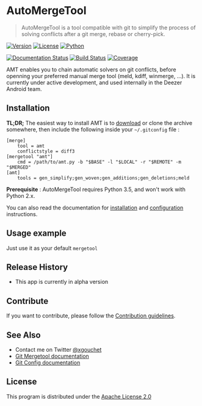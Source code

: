 # AutoMergeTool

> AutoMergeTool is a tool compatible with git to simplify the process of solving conflicts after a git merge, rebase or cherry-pick.

[![Version](https://img.shields.io/badge/Version-0.3.0-blue.svg)](https://opensource.org/licenses/Apache-2.0)
[![License](https://img.shields.io/badge/License-Apache%202.0-blue.svg)](https://opensource.org/licenses/Apache-2.0)
[![Python](https://img.shields.io/badge/Python-3.5-blue.svg)](https://docs.python.org/3/whatsnew/3.5.html)


[![Documentation Status](https://img.shields.io/badge/docs-0.3-brightgreen.svg)](http://automergetool.readthedocs.io/en/stable/?badge=0.3)
[![Build Status](https://travis-ci.org/xgouchet/AutoMergeTool.svg?branch=master)](https://travis-ci.org/xgouchet/AutoMergeTool)
[![Coverage](https://codecov.io/gh/xgouchet/AutoMergeTool/branch/master/graph/badge.svg)](https://codecov.io/gh/xgouchet/AutoMergeTool)

AMT enables you to chain automatic solvers on git conflicts, before openning your preferred manual merge tool (meld, kdiff, winmerge, …). It is currently under active development, and used internally in the Deezer Android team.



## Installation

**TL;DR;** The easiest way to install AMT is to [download](https://github.com/xgouchet/AutoMergeTool/archive/master.zip) or clone the archive somewhere, then include the following inside your `~/.gitconfig` file : 

    [merge]
        tool = amt
        conflictstyle = diff3
    [mergetool "amt"]
        cmd = /path/to/amt.py -b "$BASE" -l "$LOCAL" -r "$REMOTE" -m "$MERGED"
    [amt]
        tools = gen_simplify;gen_woven;gen_additions;gen_deletions;meld

**Prerequisite** : AutoMergeTool requires Python 3.5, and won't work with Python 2.x.

You can also read the documentation for [installation](https://github.com/xgouchet/AutoMergeTool/wiki/Installation) and [configuration](https://github.com/xgouchet/AutoMergeTool/wiki/Configuration) instructions.

## Usage example

Just use it as your default `mergetool`

## Release History

 * This app is currently in alpha version

## Contribute

If you want to contribute, please follow the [Contribution guidelines](CONTRIBUTING.md).

## See Also

 - Contact me on Twitter [@xgouchet](https://twitter.com/xgouchet)
 - [Git Mergetool documentation](https://git-scm.com/docs/git-mergetool)
 - [Git Config documentation](https://git-scm.com/docs/git-config)

## License

This program is distributed under the [Apache License 2.0](https://opensource.org/licenses/Apache-2.0)

